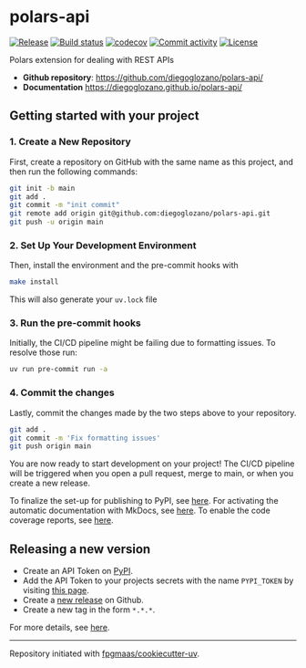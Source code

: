 # polars-api

[![Release](https://img.shields.io/github/v/release/diegoglozano/polars-api)](https://img.shields.io/github/v/release/diegoglozano/polars-api)
[![Build status](https://img.shields.io/github/actions/workflow/status/diegoglozano/polars-api/main.yml?branch=main)](https://github.com/diegoglozano/polars-api/actions/workflows/main.yml?query=branch%3Amain)
[![codecov](https://codecov.io/gh/diegoglozano/polars-api/branch/main/graph/badge.svg)](https://codecov.io/gh/diegoglozano/polars-api)
[![Commit activity](https://img.shields.io/github/commit-activity/m/diegoglozano/polars-api)](https://img.shields.io/github/commit-activity/m/diegoglozano/polars-api)
[![License](https://img.shields.io/github/license/diegoglozano/polars-api)](https://img.shields.io/github/license/diegoglozano/polars-api)

Polars extension for dealing with REST APIs

- **Github repository**: <https://github.com/diegoglozano/polars-api/>
- **Documentation** <https://diegoglozano.github.io/polars-api/>

## Getting started with your project

### 1. Create a New Repository

First, create a repository on GitHub with the same name as this project, and then run the following commands:

```bash
git init -b main
git add .
git commit -m "init commit"
git remote add origin git@github.com:diegoglozano/polars-api.git
git push -u origin main
```

### 2. Set Up Your Development Environment

Then, install the environment and the pre-commit hooks with

```bash
make install
```

This will also generate your `uv.lock` file

### 3. Run the pre-commit hooks

Initially, the CI/CD pipeline might be failing due to formatting issues. To resolve those run:

```bash
uv run pre-commit run -a
```

### 4. Commit the changes

Lastly, commit the changes made by the two steps above to your repository.

```bash
git add .
git commit -m 'Fix formatting issues'
git push origin main
```

You are now ready to start development on your project!
The CI/CD pipeline will be triggered when you open a pull request, merge to main, or when you create a new release.

To finalize the set-up for publishing to PyPI, see [here](https://fpgmaas.github.io/cookiecutter-uv/features/publishing/#set-up-for-pypi).
For activating the automatic documentation with MkDocs, see [here](https://fpgmaas.github.io/cookiecutter-uv/features/mkdocs/#enabling-the-documentation-on-github).
To enable the code coverage reports, see [here](https://fpgmaas.github.io/cookiecutter-uv/features/codecov/).

## Releasing a new version

- Create an API Token on [PyPI](https://pypi.org/).
- Add the API Token to your projects secrets with the name `PYPI_TOKEN` by visiting [this page](https://github.com/diegoglozano/polars-api/settings/secrets/actions/new).
- Create a [new release](https://github.com/diegoglozano/polars-api/releases/new) on Github.
- Create a new tag in the form `*.*.*`.

For more details, see [here](https://fpgmaas.github.io/cookiecutter-uv/features/cicd/#how-to-trigger-a-release).

---

Repository initiated with [fpgmaas/cookiecutter-uv](https://github.com/fpgmaas/cookiecutter-uv).
